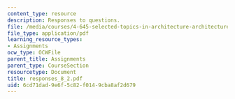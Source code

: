 ```yaml
---
content_type: resource
description: Responses to questions.
file: /media/courses/4-645-selected-topics-in-architecture-architecture-from-1750-to-the-present-fall-2004/6cd71dad9e6f5c82f0149cba8af2d679_responses_8_2.pdf
file_type: application/pdf
learning_resource_types:
- Assignments
ocw_type: OCWFile
parent_title: Assignments
parent_type: CourseSection
resourcetype: Document
title: responses_8_2.pdf
uid: 6cd71dad-9e6f-5c82-f014-9cba8af2d679
---
```

